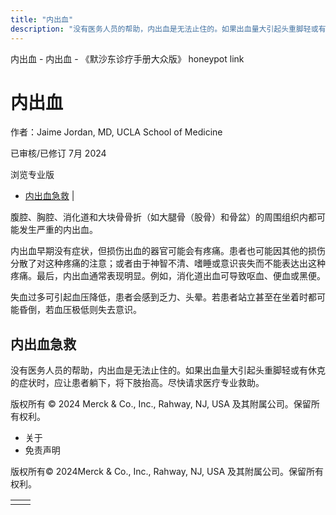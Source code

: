 ```yaml
---
title: "内出血"
description: "没有医务人员的帮助，内出血是无法止住的。如果出血量大引起头重脚轻或有休克的症状时，应让患者躺下，将下肢抬高。尽快请求医疗专业救助。"
---
```


﻿内出血 \- 内出血 \- 《默沙东诊疗手册大众版》 honeypot link

# 内出血

作者：Jaime Jordan, MD, UCLA School of Medicine

已审核/已修订 7月 2024

浏览专业版

- [内出血急救](#内出血急救_v829519_zh) \|

腹腔、胸腔、消化道和大块骨骨折（如大腿骨（股骨）和骨盆）的周围组织内都可能发生严重的内出血。

内出血早期没有症状，但损伤出血的器官可能会有疼痛。患者也可能因其他的损伤分散了对这种疼痛的注意；或者由于神智不清、嗜睡或意识丧失而不能表达出这种疼痛。最后，内出血通常表现明显。例如，消化道出血可导致呕血、便血或黑便。

失血过多可引起血压降低，患者会感到乏力、头晕。若患者站立甚至在坐着时都可能昏倒，若血压极低则失去意识。

## 内出血急救

没有医务人员的帮助，内出血是无法止住的。如果出血量大引起头重脚轻或有休克的症状时，应让患者躺下，将下肢抬高。尽快请求医疗专业救助。



版权所有 © 2024
Merck & Co., Inc., Rahway, NJ, USA 及其附属公司。保留所有权利。

- 关于
- 免责声明

版权所有© 2024Merck & Co., Inc., Rahway, NJ, USA 及其附属公司。保留所有权利。

|     |     |
| --- | --- |
|  |  |